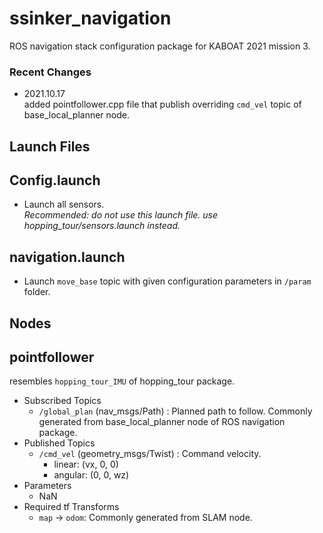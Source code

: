 # ssinker_navigation

ROS navigation stack configuration package for KABOAT 2021 mission 3. </br>

### Recent Changes
* 2021.10.17 </br>
added pointfollower.cpp file that publish overriding ```cmd_vel``` topic of base_local_planner node.

Launch Files
--
## Config.launch
  * Launch all sensors.</br>
  *Recommended: do not use this launch file. use hopping_tour/sensors.launch instead.*
## navigation.launch
  * Launch ```move_base``` topic with given configuration parameters in ```/param``` folder.

Nodes
--
## pointfollower
resembles ```hopping_tour_IMU``` of hopping_tour package.
 * Subscribed Topics
   * ```/global_plan``` (nav_msgs/Path) : Planned path to follow. Commonly generated from base_local_planner node of ROS navigation package.
 * Published Topics
   * ```/cmd_vel``` (geometry_msgs/Twist) : Command velocity. 
     * linear: (vx, 0, 0)
     * angular: (0, 0, wz)
 * Parameters
   * NaN
 * Required tf Transforms
   * ```map``` -> ```odom```: Commonly generated from SLAM node.
